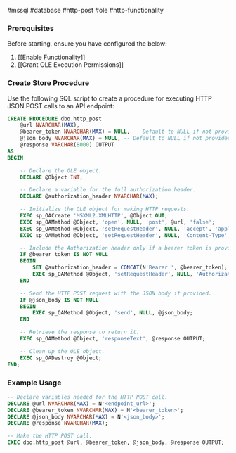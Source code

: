 #mssql #database #http-post #ole #http-functionality

### Prerequisites

Before starting, ensure you have configured the below:
1. [[Enable Functionality]]
2. [[Grant OLE Execution Permissions]]
### Create Store Procedure

Use the following SQL script to create a procedure for executing HTTP JSON POST calls to an API endpoint:

``` sql
CREATE PROCEDURE dbo.http_post
    @url NVARCHAR(MAX),
    @bearer_token NVARCHAR(MAX) = NULL, -- Default to NULL if not provided.
    @json_body NVARCHAR(MAX) = NULL, -- Default to NULL if not provided.
    @response VARCHAR(8000) OUTPUT
AS
BEGIN

    -- Declare the OLE object.
    DECLARE @Object INT;

    -- Declare a variable for the full authorization header.
    DECLARE @authorization_header NVARCHAR(MAX);

    -- Initialize the OLE object for making HTTP requests.
    EXEC sp_OACreate 'MSXML2.XMLHTTP', @Object OUT;
    EXEC sp_OAMethod @Object, 'open', NULL, 'post', @url, 'false';
    EXEC sp_OAMethod @Object, 'setRequestHeader', NULL, 'accept', 'application/json';
    EXEC sp_OAMethod @Object, 'setRequestHeader', NULL, 'Content-Type', 'application/json';

    -- Include the Authorization header only if a bearer token is provided.
    IF @bearer_token IS NOT NULL
    BEGIN
        SET @authorization_header = CONCAT(N'Bearer ', @bearer_token);
        EXEC sp_OAMethod @Object, 'setRequestHeader', NULL, 'Authorization', @authorization_header;
    END

    -- Send the HTTP POST request with the JSON body if provided.
    IF @json_body IS NOT NULL
    BEGIN
        EXEC sp_OAMethod @Object, 'send', NULL, @json_body;
    END

    -- Retrieve the response to return it.
    EXEC sp_OAMethod @Object, 'responseText', @response OUTPUT;

    -- Clean up the OLE object.
    EXEC sp_OADestroy @Object;
END;
```

### Example Usage

``` sql
-- Declare variables needed for the HTTP POST call.
DECLARE @url NVARCHAR(MAX) = N'<endpoint_url>';
DECLARE @bearer_token NVARCHAR(MAX) = N'<bearer_token>';
DECLARE @json_body NVARCHAR(MAX) = N'<json_body>';
DECLARE @response NVARCHAR(MAX);

-- Make the HTTP POST call.
EXEC dbo.http_post @url, @bearer_token, @json_body, @response OUTPUT;
```
